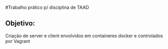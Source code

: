 #Trabalho prático p/ disciplina de TAAD

## Objetivo:
 Criação de server e client envolvidos em containeres docker e controlados por Vagrant
